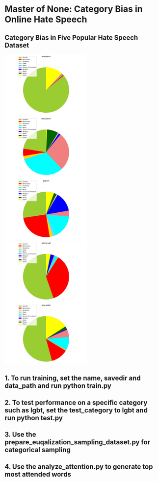 # Master of None: Category Bias in Online Hate Speech

## Category Bias in Five Popular Hate Speech Dataset


<img src="/categoryBiasPieCharts/waseem.png" width="270" height="200" /><img src="/categoryBiasPieCharts/davidson.png" width="270" height="200" /><img src="/categoryBiasPieCharts/gibert.png" width="270" height="200" /><img src="/categoryBiasPieCharts/semeval.png" width="270" height="200" /><img src="/categoryBiasPieCharts/encaseh.png" width="270" height="200" />



## 1. To run training, set the name, savedir and data_path and run python train.py 

## 2. To test performance on a specific category such as lgbt, set the test_category to lgbt and run python test.py 

## 3. Use the prepare_euqalization_sampling_dataset.py for categorical sampling 

## 4. Use the analyze_attention.py to generate top most attended words 
